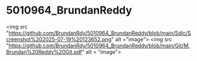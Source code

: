 # 5010964_BrundanReddy

<img src "https://github.com/BrundanRdy/5010964_BrundanReddy/blob/main/Sdlc/Screenshot%202025-07-19%20123652.png" alt ="image">
<img src "https://github.com/BrundanRdy/5010964_BrundanReddy/blob/main/Git/M.Brundan%20Reddy%20Git.pdf" alt = "image">